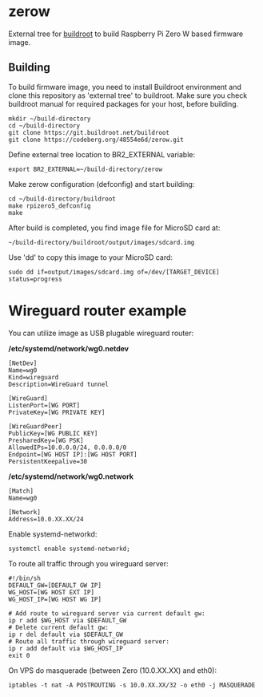 # zerow

External tree for [buildroot](https://buildroot.org) to build Raspberry Pi Zero W based firmware image.

## Building

To build firmware image, you need to install Buildroot environment and clone this repository as 'external tree' to buildroot. Make sure you check buildroot manual for required packages for your host, before building.

```
mkdir ~/build-directory
cd ~/build-directory
git clone https://git.buildroot.net/buildroot
git clone https://codeberg.org/48554e6d/zerow.git
```

Define external tree location to BR2_EXTERNAL variable:

```
export BR2_EXTERNAL=~/build-directory/zerow
```

Make zerow configuration (defconfig) and start building:

```
cd ~/build-directory/buildroot
make rpizero5_defconfig
make
```

After build is completed, you find image file for MicroSD card at:

```
~/build-directory/buildroot/output/images/sdcard.img
```

Use 'dd' to copy this image to your MicroSD card:

```
sudo dd if=output/images/sdcard.img of=/dev/[TARGET_DEVICE] status=progress
```

# Wireguard router example

You can utilize image as USB plugable wireguard router:

**/etc/systemd/network/wg0.netdev**

```
[NetDev]
Name=wg0
Kind=wireguard
Description=WireGuard tunnel

[WireGuard]
ListenPort=[WG PORT]
PrivateKey=[WG PRIVATE KEY]

[WireGuardPeer]
PublicKey=[WG PUBLIC KEY]
PresharedKey=[WG PSK]
AllowedIPs=10.0.0.0/24, 0.0.0.0/0 
Endpoint=[WG HOST IP]:[WG HOST PORT]
PersistentKeepalive=30
```

**/etc/systemd/network/wg0.network**

```
[Match]
Name=wg0 

[Network] 
Address=10.0.XX.XX/24
```

Enable systemd-networkd:

```
systemctl enable systemd-networkd;
```

To route all traffic through you wireguard server: 

```
#!/bin/sh
DEFAULT_GW=[DEFAULT GW IP]
WG_HOST=[WG HOST EXT IP]
WG_HOST_IP=[WG HOST WG IP]

# Add route to wireguard server via current default gw:
ip r add $WG_HOST via $DEFAULT_GW 
# Delete current default gw:
ip r del default via $DEFAULT_GW 
# Route all traffic through wireguard server:
ip r add default via $WG_HOST_IP 
exit 0
```

On VPS do masquerade (between Zero (10.0.XX.XX) and eth0):

```
iptables -t nat -A POSTROUTING -s 10.0.XX.XX/32 -o eth0 -j MASQUERADE
```




